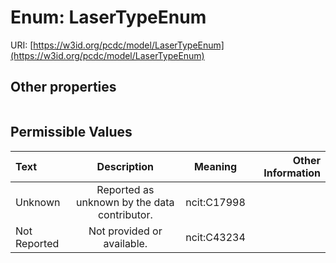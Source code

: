 
# Enum: LaserTypeEnum




URI: [https://w3id.org/pcdc/model/LaserTypeEnum](https://w3id.org/pcdc/model/LaserTypeEnum)


## Other properties

|  |  |  |
| --- | --- | --- |

## Permissible Values

| Text | Description | Meaning | Other Information |
| :--- | :---: | :---: | ---: |
| Unknown | Reported as unknown by the data contributor. | ncit:C17998 |  |
| Not Reported | Not provided or available. | ncit:C43234 |  |

